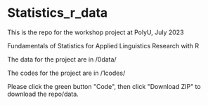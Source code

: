 # Statistics_r_data

This is the repo for the workshop project at PolyU, July 2023 


Fundamentals of Statistics for Applied Linguistics Research with R


The data for the project are in /0data/ 


The codes for the project are in /1codes/ 


Please click the green button "Code", then click "Download ZIP" to download the repo/data. 
